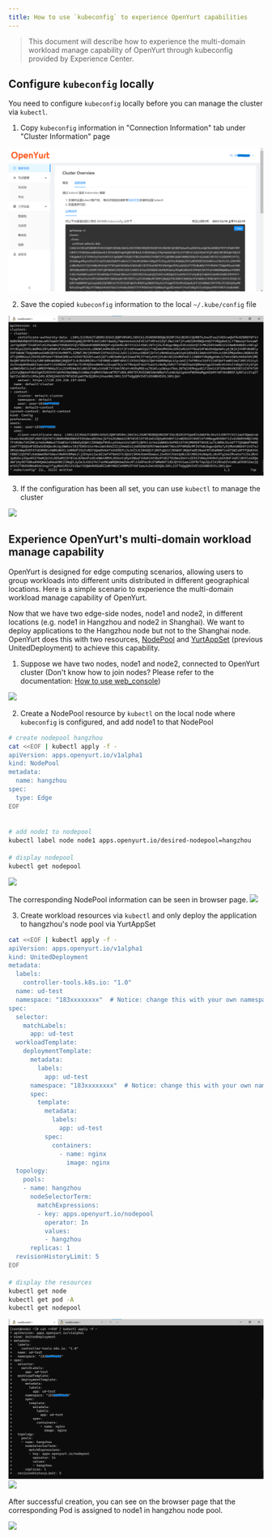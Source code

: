 ```yaml
---
title: How to use `kubeconfig` to experience OpenYurt capabilities
---
```


> This document will describe how to experience the multi-domain workload manage capability of OpenYurt through kubeconfig provided by Experience Center.

## Configure `kubeconfig` locally

You need to configure `kubeconfig` locally before you can manage the cluster via `kubectl`.

1. Copy `kubeconfig` information in "Connection Information" tab under "Cluster Information" page

![](../../../static/img/docs/installation/openyurt-experience-center/web_kubeconfig.png)

2. Save the copied `kubeconfig` information to the local `~/.kube/config` file

![](../../../static/img/docs/installation/openyurt-experience-center/cmd_kubeconfig.png)

3. If the configuration has been all set, you can use `kubectl` to manage the cluster

![](../../../static/img/docs/installation/openyurt-experience-center/cmd_kubectl.png)

## Experience OpenYurt's multi-domain workload manage capability

OpenYurt is designed for edge computing scenarios, allowing users to group workloads into different units distributed in different geographical locations. Here is a simple scenario to experience the multi-domain workload manage capability of OpenYurt.

Now that we have two edge-side nodes, node1 and node2, in different locations (e.g. node1 in Hangzhou and node2 in Shanghai). We want to deploy applications to the Hangzhou node but not to the Shanghai node. OpenYurt does this with two resources, [NodePool](https://github.com/openyurtio/openyurt/blob/master/docs/enhancements/20201211-nodepool_uniteddeployment.md) and [YurtAppSet](https://github.com/openyurtio/openyurt/blob/master/docs/enhancements/20201211-nodepool_uniteddeployment.md) (previous UnitedDeployment) to achieve this capability.

1. Suppose we have two nodes, node1 and node2, connected to OpenYurt cluster (Don't know how to join nodes? Please refer to the documentation: [How to use web_console](./web_console.md))

![](../../../static/img/docs/installation/openyurt-experience-center/web_node.png)

2. Create a NodePool resource by `kubectl` on the local node where `kubeconfig` is configured, and add node1 to that NodePool

```bash
# create nodepool hangzhou
cat <<EOF | kubectl apply -f -
apiVersion: apps.openyurt.io/v1alpha1
kind: NodePool
metadata:
  name: hangzhou
spec:
  type: Edge
EOF


# add node1 to nodepool
kubectl label node node1 apps.openyurt.io/desired-nodepool=hangzhou

# display nodepool
kubectl get nodepool
```

![](../../../static/img/docs/installation/openyurt-experience-center/cmd_np.png)

The corresponding NodePool information can be seen in browser page.
![](../../../static/img/docs/installation/openyurt-experience-center/web_np.png)

3. Create workload resources via `kubectl` and only deploy the application to hangzhou's node pool via YurtAppSet

```bash
cat <<EOF | kubectl apply -f -
apiVersion: apps.openyurt.io/v1alpha1
kind: UnitedDeployment
metadata:
  labels:
    controller-tools.k8s.io: "1.0"
  name: ud-test
  namespace: "183xxxxxxxx"  # Notice: change this with your own namespace
spec:
  selector:
    matchLabels:
      app: ud-test
  workloadTemplate:
    deploymentTemplate:
      metadata:
        labels:
          app: ud-test
      namespace: "183xxxxxxxx"  # Notice: change this with your own namespace
      spec:
        template:
          metadata:
            labels:
              app: ud-test
          spec:
            containers:
              - name: nginx
                image: nginx
  topology:
    pools:
    - name: hangzhou
      nodeSelectorTerm:
        matchExpressions:
        - key: apps.openyurt.io/nodepool
          operator: In
          values:
          - hangzhou
      replicas: 1
  revisionHistoryLimit: 5
EOF

# display the resources
kubectl get node
kubectl get pod -A
kubectl get nodepool


```

![](../../../static/img/docs/installation/openyurt-experience-center/cmd_ud_create.png)
![](../../../static/img/docs/installation/openyurt-experience-center/cmd_ud_get.png)

After successful creation, you can see on the browser page that the corresponding Pod is assigned to node1 in hangzhou node pool.

![](../../../static/img/docs/installation/openyurt-experience-center/web_ud.png)

